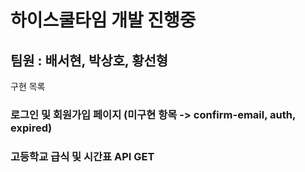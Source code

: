 # 하이스쿨타임 개발 진행중

## 팀원 : 배서현, 박상호, 황선형

구현 목록 
### 로그인 및 회원가입 페이지 (미구현 항목 -> confirm-email, auth, expired)
### 고등학교 급식 및 시간표 API GET
### 
